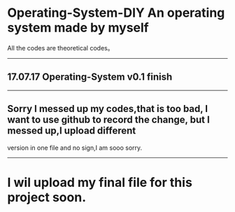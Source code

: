 # Operating-System-DIY  An operating system made by myself
 
 All the codes are theoretical codes。
*** 
## 17.07.17 Operating-System v0.1 finish
***
## Sorry I messed up my codes,that is too bad, I want to use github to record the change, but I messed up,I upload different
version in one file and no sign,I am sooo sorry.
***
# I wil upload my final file for this project soon.
